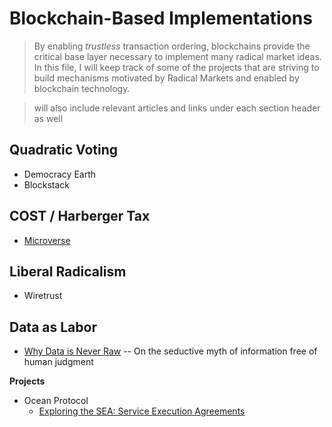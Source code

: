 # Blockchain-Based Implementations
> By enabling *trustless* transaction ordering, blockchains provide the critical base layer necessary to implement many radical market ideas. In this file, I will keep track of some of the projects that are striving to build mechanisms motivated by Radical Markets and enabled by blockchain technology.

> will also include relevant articles and links under each section header as well

## Quadratic Voting

* Democracy Earth
* Blockstack

## COST / Harberger Tax

* [Microverse](http://www.microversegame.com/rules)

## Liberal Radicalism

* Wiretrust

## Data as Labor

* [Why Data is Never Raw](https://www.thenewatlantis.com/publications/why-data-is-never-raw) -- On the seductive myth of information free of human judgment

**Projects**
* Ocean Protocol
    * [Exploring the SEA: Service Execution Agreements](https://blog.oceanprotocol.com/exploring-the-sea-service-execution-agreements-65f7523d85e2)
